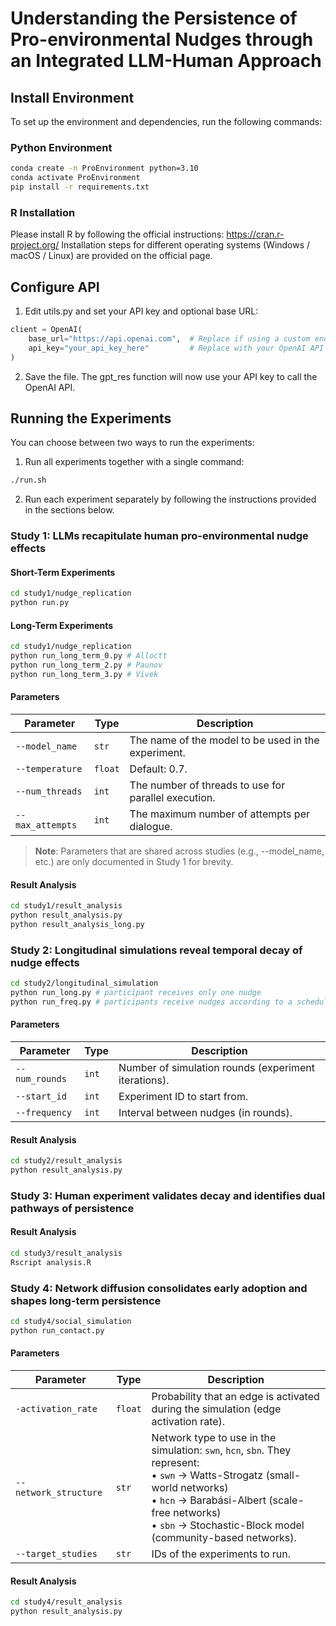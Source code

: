# Understanding the Persistence of Pro-environmental Nudges through an Integrated LLM-Human Approach

## Install Environment

To set up the environment and dependencies, run the following commands:

### Python Environment
```bash
conda create -n ProEnvironment python=3.10
conda activate ProEnvironment
pip install -r requirements.txt
```
### R Installation
Please install R by following the official instructions: https://cran.r-project.org/
Installation steps for different operating systems (Windows / macOS / Linux) are provided on the official page.

## Configure API

1. Edit utils.py and set your API key and optional base URL:
```python
client = OpenAI(
    base_url="https://api.openai.com",  # Replace if using a custom endpoint
    api_key="your_api_key_here"         # Replace with your OpenAI API key
)
```
2. Save the file. The gpt_res function will now use your API key to call the OpenAI API.

## Running the Experiments
You can choose between two ways to run the experiments:

1. Run all experiments together with a single command:
```bash
./run.sh
```
2. Run each experiment separately by following the instructions provided in the sections below.
   
### Study 1: LLMs recapitulate human pro-environmental nudge effects

#### Short-Term Experiments
```bash
cd study1/nudge_replication
python run.py
```

#### Long-Term Experiments
```bash
cd study1/nudge_replication
python run_long_term_0.py # Alloctt
python run_long_term_2.py # Paunov
python run_long_term_3.py # Vivek
```

#### Parameters
| **Parameter**       | **Type** | **Description**                                              |
| ------------------- | -------- | ------------------------------------------------------------ |
| `--model_name`      | `str`    | The name of the model to be used in the experiment.          |
| `--temperature`     | `float`  | Default: 0.7.                                                |
| `--num_threads`     | `int`    | The number of threads to use for parallel execution.         |
| `--max_attempts`    | `int`    | The maximum number of attempts per dialogue.                 |

> **Note**: Parameters that are shared across studies (e.g., --model_name, etc.) are only documented in Study 1 for brevity.

#### Result Analysis
```bash
cd study1/result_analysis
python result_analysis.py
python result_analysis_long.py
```


### Study 2: Longitudinal simulations reveal temporal decay of nudge effects
```bash
cd study2/longitudinal_simulation
python run_long.py # participant receives only one nudge
python run_freq.py # participants receive nudges according to a schedule
```

#### Parameters
| **Parameter**  | **Type** | **Description**                                         |
| -------------- | -------- | ------------------------------------------------------- |
| `--num_rounds` | `int`    | Number of simulation rounds (experiment iterations).    |
| `--start_id`   | `int`    | Experiment ID to start from.                            |
| `--frequency`  | `int`    | Interval between nudges (in rounds).                    |

#### Result Analysis
```bash
cd study2/result_analysis
python result_analysis.py
```

### Study 3: Human experiment validates decay and identifies dual pathways of persistence

#### Result Analysis
```bash
cd study3/result_analysis
Rscript analysis.R
```

### Study 4: Network diffusion consolidates early adoption and shapes long-term persistence

```bash
cd study4/social_simulation
python run_contact.py
```

#### Parameters
| **Parameter**         | **Type** | **Description**                                                                                                                                                                                                                                      |
| --------------------- | -------- | ---------------------------------------------------------------------------------------------------------------------------------------------------------------------------------------------------------------------------------------------------- |
| `-activation_rate`    | `float`  | Probability that an edge is activated during the simulation (edge activation rate).                                                                                                                                                                  |
| `--network_structure` | `str`    | Network type to use in the simulation: `swn`, `hcn`, `sbn`. They represent: <br>• `swn` → Watts-Strogatz (small-world networks) <br>• `hcn` → Barabási-Albert (scale-free networks) <br>• `sbn` → Stochastic-Block model (community-based networks). |
| `--target_studies`    | `str`    | IDs of the experiments to run.                                                                                                                                                                                                                       |

#### Result Analysis
```bash
cd study4/result_analysis
python result_analysis.py
```
